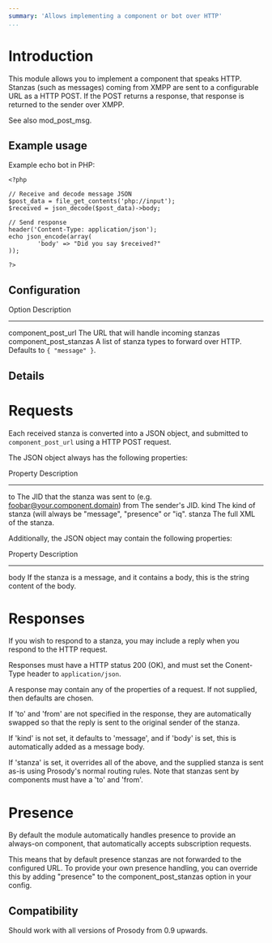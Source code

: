 ```yaml
---
summary: 'Allows implementing a component or bot over HTTP'
...
```


Introduction
============

This module allows you to implement a component that speaks HTTP. Stanzas (such as messages) coming from XMPP are sent to
a configurable URL as a HTTP POST. If the POST returns a response, that response is returned to the sender over XMPP.

See also mod_post_msg.

Example usage
-------------

Example echo bot in PHP:

```
<?php 

// Receive and decode message JSON
$post_data = file_get_contents('php://input');
$received = json_decode($post_data)->body;

// Send response
header('Content-Type: application/json');
echo json_encode(array(
        'body' => "Did you say $received?"
));

?>
```

Configuration
-------------

  Option                                 Description
  ------------------------------------   -------------------------------------------------------------------------------------------------------------------------------------------------
  component\_post\_url                   The URL that will handle incoming stanzas
  component\_post\_stanzas               A list of stanza types to forward over HTTP. Defaults to `{ "message" }`.

Details
-------

Requests
========

Each received stanza is converted into a JSON object, and submitted to `component_post_url` using a HTTP POST request.

The JSON object always has the following properties:

  Property                    Description
  --------------------------  ------------
  to                          The JID that the stanza was sent to (e.g. foobar@your.component.domain)
  from                        The sender's JID.
  kind                        The kind of stanza (will always be "message", "presence" or "iq".
  stanza                      The full XML of the stanza.

Additionally, the JSON object may contain the following properties:

  Property                    Description
  --------------------------  ------------
  body                        If the stanza is a message, and it contains a body, this is the string content of the body.


Responses
=========

If you wish to respond to a stanza, you may include a reply when you respond to the HTTP request.

Responses must have a HTTP status 200 (OK), and must set the Conent-Type header to `application/json`.

A response may contain any of the properties of a request. If not supplied, then defaults are chosen.

If 'to' and 'from' are not specified in the response, they are automatically swapped so that the reply is sent to the original sender of the stanza.

If 'kind' is not set, it defaults to 'message', and if 'body' is set, this is automatically added as a message body.

If 'stanza' is set, it overrides all of the above, and the supplied stanza is sent as-is using Prosody's normal routing rules. Note that stanzas
sent by components must have a 'to' and 'from'.

Presence
========

By default the module automatically handles presence to provide an always-on component, that automatically accepts subscription requests.

This means that by default presence stanzas are not forwarded to the configured URL. To provide your own presence handling, you can override
this by adding "presence" to the component\_post\_stanzas option in your config.


Compatibility
-------------

Should work with all versions of Prosody from 0.9 upwards.
